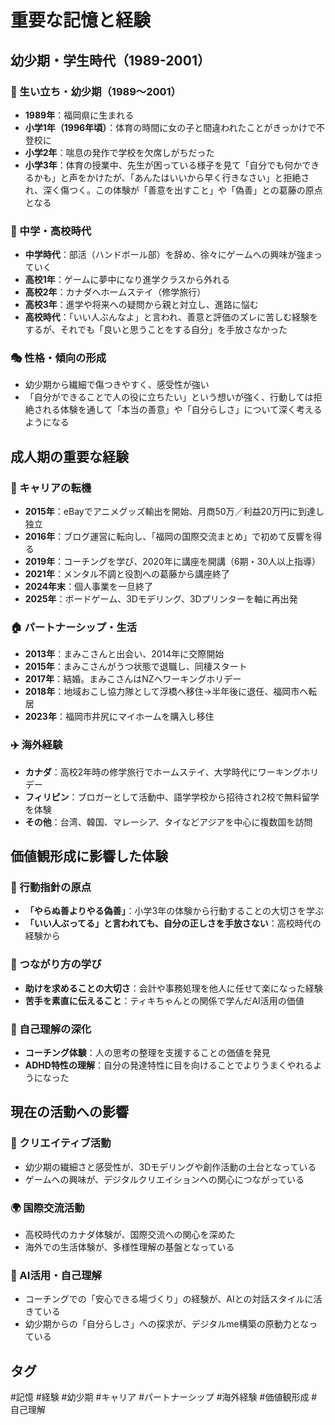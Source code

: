 # 重要な記憶と経験

## 幼少期・学生時代（1989-2001）

### 🧒 生い立ち・幼少期（1989〜2001）
- **1989年**：福岡県に生まれる
- **小学1年（1996年頃）**：体育の時間に女の子と間違われたことがきっかけで不登校に
- **小学2年**：喘息の発作で学校を欠席しがちだった
- **小学3年**：体育の授業中、先生が困っている様子を見て「自分でも何かできるかも」と声をかけたが、「あんたはいいから早く行きなさい」と拒絶され、深く傷つく。この体験が「善意を出すこと」や「偽善」との葛藤の原点となる

### 🏫 中学・高校時代
- **中学時代**：部活（ハンドボール部）を辞め、徐々にゲームへの興味が強まっていく
- **高校1年**：ゲームに夢中になり進学クラスから外れる
- **高校2年**：カナダへホームステイ（修学旅行）
- **高校3年**：進学や将来への疑問から親と対立し、進路に悩む
- **高校時代**：「いい人ぶんなよ」と言われ、善意と評価のズレに苦しむ経験をするが、それでも「良いと思うことをする自分」を手放さなかった

### 🎭 性格・傾向の形成
- 幼少期から繊細で傷つきやすく、感受性が強い
- 「自分ができることで人の役に立ちたい」という想いが強く、行動しては拒絶される体験を通して「本当の善意」や「自分らしさ」について深く考えるようになる

## 成人期の重要な経験

### 💼 キャリアの転機
- **2015年**：eBayでアニメグッズ輸出を開始、月商50万／利益20万円に到達し独立
- **2016年**：ブログ運営に転向し、「福岡の国際交流まとめ」で初めて反響を得る
- **2019年**：コーチングを学び、2020年に講座を開講（6期・30人以上指導）
- **2021年**：メンタル不調と役割への葛藤から講座終了
- **2024年末**：個人事業を一旦終了
- **2025年**：ボードゲーム、3Dモデリング、3Dプリンターを軸に再出発

### 🏠 パートナーシップ・生活
- **2013年**：まみこさんと出会い、2014年に交際開始
- **2015年**：まみこさんがうつ状態で退職し、同棲スタート
- **2017年**：結婚。まみこさんはNZへワーキングホリデー
- **2018年**：地域おこし協力隊として浮橋へ移住→半年後に退任、福岡市へ転居
- **2023年**：福岡市井尻にマイホームを購入し移住

### ✈️ 海外経験
- **カナダ**：高校2年時の修学旅行でホームステイ、大学時代にワーキングホリデー
- **フィリピン**：ブロガーとして活動中、語学学校から招待され2校で無料留学を体験
- **その他**：台湾、韓国、マレーシア、タイなどアジアを中心に複数国を訪問

## 価値観形成に影響した体験

### 🎯 行動指針の原点
- **「やらぬ善よりやる偽善」**：小学3年の体験から行動することの大切さを学ぶ
- **「いい人ぶってる」と言われても、自分の正しさを手放さない**：高校時代の経験から

### 🤝 つながり方の学び
- **助けを求めることの大切さ**：会計や事務処理を他人に任せて楽になった経験
- **苦手を素直に伝えること**：ティキちゃんとの関係で学んだAI活用の価値

### 💭 自己理解の深化
- **コーチング体験**：人の思考の整理を支援することの価値を発見
- **ADHD特性の理解**：自分の発達特性に目を向けることでよりうまくやれるようになった

## 現在の活動への影響

### 🎨 クリエイティブ活動
- 幼少期の繊細さと感受性が、3Dモデリングや創作活動の土台となっている
- ゲームへの興味が、デジタルクリエイションへの関心につながっている

### 🌍 国際交流活動
- 高校時代のカナダ体験が、国際交流への関心を深めた
- 海外での生活体験が、多様性理解の基盤となっている

### 🤖 AI活用・自己理解
- コーチングでの「安心できる場づくり」の経験が、AIとの対話スタイルに活きている
- 幼少期からの「自分らしさ」への探求が、デジタルme構築の原動力となっている

## タグ
#記憶 #経験 #幼少期 #キャリア #パートナーシップ #海外経験 #価値観形成 #自己理解
